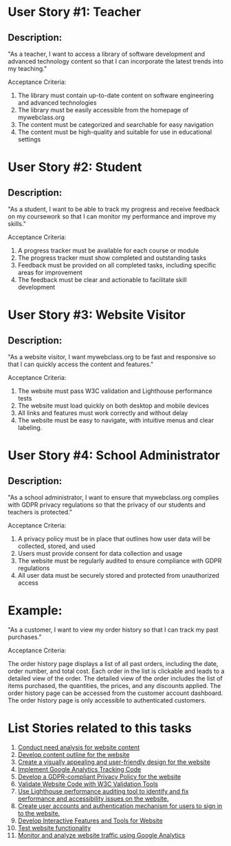 # User Story #1: Teacher
## Description:
"As a teacher, I want to access a library of software development and advanced technology content so that I can incorporate the latest trends into my teaching."

Acceptance Criteria:
1. The library must contain up-to-date content on software engineering and advanced technologies
2. The library must be easily accessible from the homepage of mywebclass.org
3. The content must be categorized and searchable for easy navigation
4. The content must be high-quality and suitable for use in educational settings

# User Story #2: Student
## Description:
"As a student, I want to be able to track my progress and receive feedback on my coursework so that I can monitor my performance and improve my skills."

Acceptance Criteria:
1. A progress tracker must be available for each course or module
2. The progress tracker must show completed and outstanding tasks
3. Feedback must be provided on all completed tasks, including specific areas for improvement
4. The feedback must be clear and actionable to facilitate skill development

# User Story #3: Website Visitor
## Description: 
"As a website visitor, I want mywebclass.org to be fast and responsive so that I can quickly access the content and features."

Acceptance Criteria:
1. The website must pass W3C validation and Lighthouse performance tests
2. The website must load quickly on both desktop and mobile devices
3. All links and features must work correctly and without delay
4. The website must be easy to navigate, with intuitive menus and clear labeling.

# User Story #4: School Administrator
## Description:
"As a school administrator, I want to ensure that mywebclass.org complies with GDPR privacy regulations so that the privacy of our students and teachers is protected."

Acceptance Criteria:
1. A privacy policy must be in place that outlines how user data will be collected, stored, and used
2. Users must provide consent for data collection and usage
3. The website must be regularly audited to ensure compliance with GDPR regulations
4. All user data must be securely stored and protected from unauthorized access

# Example:
"As a customer, I want to view my order history so that I can track my past purchases."

Acceptance Criteria:

The order history page displays a list of all past orders, including the date, order number, and total cost.
Each order in the list is clickable and leads to a detailed view of the order.
The detailed view of the order includes the list of items purchased, the quantities, the prices, and any discounts applied.
The order history page can be accessed from the customer account dashboard.
The order history page is only accessible to authenticated customers.


# List Stories related to this tasks 
1. [Conduct need analysis for website content](tasks/task_template.md)
2. [Develop content outline for the website](tasks/task_template.md)
3. [Create a visually appealing and user-friendly design for the website](tasks/task_template.md)
4. [Implement Google Analytics Tracking Code](tasks/task_template.md)
5. [Develop a GDPR-compliant Privacy Policy for the website](tasks/task_template.md)
6. [Validate Website Code with W3C Validation Tools](tasks/task_template.md)
7. [Use Lighthouse performance auditing tool to identify and fix performance and accessibility issues on the website.](tasks/task_template.md)
8. [Create user accounts and authentication mechanism for users to sign in to the website.](tasks/task_template.md)
9. [Develop Interactive Features and Tools for Website](tasks/task_template.md)
10. [Test website functionality](tasks/task_template.md)
11. [Monitor and analyze website traffic using Google Analytics](tasks/task_template.md)


